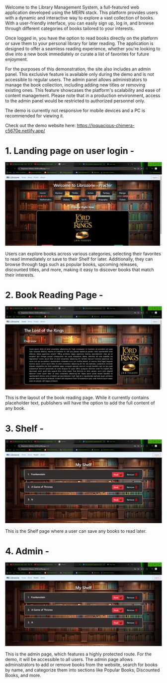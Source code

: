 Welcome to the Library Management System, a full-featured web application developed using the MERN stack. This platform provides users with a dynamic and interactive way to explore a vast collection of books. With a user-friendly interface, you can easily sign up, log in, and browse through different categories of books tailored to your interests.

Once logged in, you have the option to read books directly on the platform or save them to your personal library for later reading. The application is designed to offer a seamless reading experience, whether you're looking to dive into a new book immediately or curate a list of favorites for future enjoyment.

For the purposes of this demonstration, the site also includes an admin panel. This exclusive feature is available only during the demo and is not accessible to regular users. The admin panel allows administrators to manage the book collection, including adding new titles or removing existing ones. This feature showcases the platform's scalability and ease of content management. Please note that in a production environment, access to the admin panel would be restricted to authorized personnel only.

The demo is currently not responsive for mobile devices and a PC is recommended for viewing it.

Check out the demo website here: https://loquacious-chimera-c5670e.netlify.app/


# 1. Landing page on user login -
![Example Image](images/Home.png)

Users can explore books across various categories, selecting their favorites to read immediately or save to their Shelf for later. Additionally, they can browse through tags such as popular books, upcoming releases, discounted titles, and more, making it easy to discover books that match their interests.

# 2. Book Reading Page -
![Example Image](images/Bookread.png)

This is the layout of the book reading page. While it currently contains placeholder text, publishers will have the option to add the full content of any book.

# 3. Shelf -
![Example Image](images/Shelf.png)

This is the Shelf page where a user can save any books to read later.

# 4. Admin -
![Example Image](images/Shelf.png)

This is the admin page, which features a highly protected route. For the demo, it will be accessible to all users. The admin page allows administrators to add or remove books from the website, search for books by name, and categorize them into sections like Popular Books, Discounted Books, and more.
